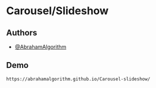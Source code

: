 # Carousel/Slideshow


## Authors

- [@AbrahamAlgorithm](https://www.github.com/AbrahamAlgorithm)


## Demo

```https://abrahamalgorithm.github.io/Carousel-slideshow/```
